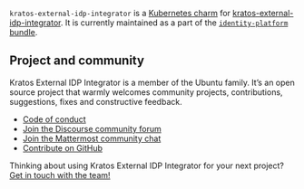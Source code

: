 `kratos-external-idp-integrator` is a [Kubernetes charm](https://juju.is/docs/olm/charmed-operator) for [kratos-external-idp-integrator](https://github.com/canonical/kratos-external-idp-integrator). It is currently maintained as a part of the [`identity-platform` bundle](https://charmhub.io/identity-platform).


## Project and community

Kratos External IDP Integrator is a member of the Ubuntu family. It’s an open source project that warmly welcomes community projects, contributions, suggestions, fixes and constructive feedback.

- [Code of conduct](https://ubuntu.com/community/code-of-conduct)
- [Join the Discourse community forum](https://discourse.charmhub.io/tag/identity)
- [Join the Mattermost community chat](https://chat.charmhub.io/charmhub/channels/iam-platform)
- [Contribute on GitHub](https://github.com/canonical/kratos-external-idp-integrator)

Thinking about using Kratos External IDP Integrator for your next project? [Get in touch with the team!](https://chat.charmhub.io/charmhub/channels/iam-platform)

